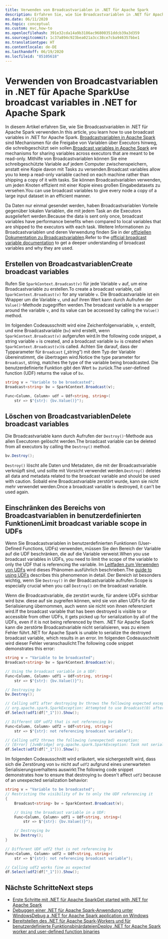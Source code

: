 ```yaml
---
title: Verwenden von Broadcastvariablen in .NET für Apache Spark
description: Erfahren Sie, wie Sie Broadcastvariablen in .NET für Apache Spark-Anwendung verwenden.
ms.date: 06/11/2020
ms.topic: conceptual
ms.custom: mvc,how-to
ms.openlocfilehash: 391e32cda14a9b3186ac96800351ddcb39a3d359
ms.sourcegitcommit: 1c37a894c923bea021a3cc38ce7cba946357bbe1
ms.translationtype: HT
ms.contentlocale: de-DE
ms.lasthandoff: 06/19/2020
ms.locfileid: "85105618"
---
```

# <a name="use-broadcast-variables-in-net-for-apache-spark"></a><span data-ttu-id="9f5d5-103">Verwenden von Broadcastvariablen in .NET für Apache Spark</span><span class="sxs-lookup"><span data-stu-id="9f5d5-103">Use broadcast variables in .NET for Apache Spark</span></span>

<span data-ttu-id="9f5d5-104">In diesem Artikel erfahren Sie, wie Sie Broadcastvariablen in .NET für Apache Spark verwenden.</span><span class="sxs-lookup"><span data-stu-id="9f5d5-104">In this article, you learn how to use broadcast variables in .NET for Apache Spark.</span></span> <span data-ttu-id="9f5d5-105">[Broadcastvariablen in Apache Spark](https://spark.apache.org/docs/2.2.0/rdd-programming-guide.html#broadcast-variables) sind Mechanismen für die Freigabe von Variablen über Executors hinweg, die schreibgeschützt sein sollen.</span><span class="sxs-lookup"><span data-stu-id="9f5d5-105">[Broadcast variables in Apache Spark](https://spark.apache.org/docs/2.2.0/rdd-programming-guide.html#broadcast-variables) are mechanisms for sharing variables across executors that are meant to be read-only.</span></span> <span data-ttu-id="9f5d5-106">Mithilfe von Broadcastvariablen können Sie eine schreibgeschützte Variable auf jedem Computer zwischenspeichern, anstatt eine Kopie davon mit Tasks zu versenden.</span><span class="sxs-lookup"><span data-stu-id="9f5d5-106">Broadcast variables allow you to keep a read-only variable cached on each machine rather than shipping a copy of it with tasks.</span></span> <span data-ttu-id="9f5d5-107">Sie können Broadcastvariablen verwenden, um jeden Knoten effizient mit einer Kopie eines großen Eingabedatasets zu versehen.</span><span class="sxs-lookup"><span data-stu-id="9f5d5-107">You can use broadcast variables to give every node a copy of a large input dataset in an efficient manner.</span></span>

<span data-ttu-id="9f5d5-108">Da Daten nur einmal gesendet werden, haben Broadcastvariablen Vorteile gegenüber lokalen Variablen, die mit jedem Task an die Executors ausgeliefert werden.</span><span class="sxs-lookup"><span data-stu-id="9f5d5-108">Because the data is sent only once, broadcast variables have performance benefits when compared to local variables that are shipped to the executors with each task.</span></span> <span data-ttu-id="9f5d5-109">Weitere Informationen zu Broadcastvariablen und deren Verwendung finden Sie in der [offiziellen Dokumentation zu Broadcastvariablen](https://spark.apache.org/docs/2.2.0/rdd-programming-guide.html#broadcast-variables).</span><span class="sxs-lookup"><span data-stu-id="9f5d5-109">Refer to the [official broadcast variable documentation](https://spark.apache.org/docs/2.2.0/rdd-programming-guide.html#broadcast-variables) to get a deeper understanding of broadcast variables and why they are used.</span></span>

## <a name="create-broadcast-variables"></a><span data-ttu-id="9f5d5-110">Erstellen von Broadcastvariablen</span><span class="sxs-lookup"><span data-stu-id="9f5d5-110">Create broadcast variables</span></span>

<span data-ttu-id="9f5d5-111">Rufen Sie `SparkContext.Broadcast(v)` für jede Variable `v` auf, um eine Broadcastvariable zu erstellen.</span><span class="sxs-lookup"><span data-stu-id="9f5d5-111">To create a broadcast variable, call `SparkContext.Broadcast(v)` for any variable `v`.</span></span> <span data-ttu-id="9f5d5-112">Die Broadcastvariable ist ein Wrapper um die Variable `v`, und auf ihren Wert kann durch Aufrufen der `Value()`-Methode zugegriffen werden.</span><span class="sxs-lookup"><span data-stu-id="9f5d5-112">The broadcast variable is a wrapper around the variable `v`, and its value can be accessed by calling the `Value()` method.</span></span>

<span data-ttu-id="9f5d5-113">Im folgenden Codeausschnitt wird eine Zeichenfolgenvariable, `v`, erstellt, und eine Broadcastvariable (`bv`) wird erstellt, wenn `SparkContext.Broadcast(v)` aufgerufen wird.</span><span class="sxs-lookup"><span data-stu-id="9f5d5-113">In the following code snippet, a string variable `v` is created, and a broadcast variable `bv` is created when `SparkContext.Broadcast(v)`is called.</span></span> <span data-ttu-id="9f5d5-114">Achten Sie darauf, dass der Typparameter für `Broadcast` („string“) mit dem Typ der Variable übereinstimmt, die übertragen wird.</span><span class="sxs-lookup"><span data-stu-id="9f5d5-114">Notice the type parameter for `Broadcast`, string, matches the type of the variable being broadcasted.</span></span> <span data-ttu-id="9f5d5-115">Die benutzerdefinierte Funktion gibt den Wert `bv` zurück.</span><span class="sxs-lookup"><span data-stu-id="9f5d5-115">The user-defined function (UDF) returns the value of `bv`.</span></span>

```csharp
string v = "Variable to be broadcasted";
Broadcast<string> bv = SparkContext.Broadcast(v);

Func<Column, Column> udf = Udf<string, string>(
    str => $"{str}: {bv.Value()}");
```

## <a name="delete-broadcast-variables"></a><span data-ttu-id="9f5d5-116">Löschen von Broadcastvariablen</span><span class="sxs-lookup"><span data-stu-id="9f5d5-116">Delete broadcast variables</span></span>

<span data-ttu-id="9f5d5-117">Die Broadcastvariable kann durch Aufrufen der `Destroy()`-Methode aus allen Executoren gelöscht werden.</span><span class="sxs-lookup"><span data-stu-id="9f5d5-117">The broadcast variable can be deleted from all executors by calling the `Destroy()` method.</span></span>

```csharp
bv.Destroy();
```

<span data-ttu-id="9f5d5-118">`Destroy()` löscht alle Daten und Metadaten, die mit der Broadcastvariable verknüpft sind, und sollte mit Vorsicht verwendet werden.</span><span class="sxs-lookup"><span data-stu-id="9f5d5-118">`Destroy()` deletes all data and metadata related to the broadcast variable and should be used with caution.</span></span> <span data-ttu-id="9f5d5-119">Sobald eine Broadcastvariable zerstört wurde, kann sie nicht mehr verwendet werden.</span><span class="sxs-lookup"><span data-stu-id="9f5d5-119">Once a broadcast variable is destroyed, it can't be used again.</span></span>

## <a name="limit-broadcast-variable-scope-in-udfs"></a><span data-ttu-id="9f5d5-120">Einschränken des Bereichs von Broadcastvariablen in benutzerdefinierten Funktionen</span><span class="sxs-lookup"><span data-stu-id="9f5d5-120">Limit broadcast variable scope in UDFs</span></span>

<span data-ttu-id="9f5d5-121">Wenn Sie Broadcastvariablen in benutzerdefinierten Funktionen (User-Defined Functions, UDFs) verwenden, müssen Sie den Bereich der Variable auf die UDF beschränken, die auf die Variable verweist.</span><span class="sxs-lookup"><span data-stu-id="9f5d5-121">When you use broadcast variables in UDFs, you need to limit the scope of the variable to only the UDF that is referencing the variable.</span></span> <span data-ttu-id="9f5d5-122">Im [Leitfaden zum Verwenden von UDFs](udf-guide.md) wird dieses Phänomen ausführlich beschrieben.</span><span class="sxs-lookup"><span data-stu-id="9f5d5-122">The [guide to using UDFs](udf-guide.md) describes this phenomenon in detail.</span></span> <span data-ttu-id="9f5d5-123">Der Bereich ist besonders wichtig, wenn Sie `Destroy()` in der Broadcastvariable aufrufen.</span><span class="sxs-lookup"><span data-stu-id="9f5d5-123">Scope is especially crucial when you call `Destroy()` on the broadcast variable.</span></span>

<span data-ttu-id="9f5d5-124">Wenn die Broadcastvariable, die zerstört wurde, für andere UDFs sichtbar wird bzw. diese auf sie zugreifen können, wird sie von allen UDFs für die Serialisierung übernommen, auch wenn sie nicht von ihnen referenziert wird.</span><span class="sxs-lookup"><span data-stu-id="9f5d5-124">If the broadcast variable that has been destroyed is visible to or accessible from other UDFs, it gets picked up for serialization by all of the UDFs, even if it is not being referenced by them.</span></span> <span data-ttu-id="9f5d5-125">.NET für Apache Spark kann die zerstörte Broadcastvariable nicht serialisieren, was zu einem Fehler führt.</span><span class="sxs-lookup"><span data-stu-id="9f5d5-125">.NET for Apache Spark is unable to serialize the destroyed broadcast variable, which results in an error.</span></span> <span data-ttu-id="9f5d5-126">Im folgenden Codeausschnitt wird dieser Fehler veranschaulicht:</span><span class="sxs-lookup"><span data-stu-id="9f5d5-126">The following code snippet demonstrates this error:</span></span>

```csharp
string v = "Variable to be broadcasted";
Broadcast<string> bv = SparkContext.Broadcast(v);

// Using the broadcast variable in a UDF:
Func<Column, Column> udf1 = Udf<string, string>(
    str => $"{str}: {bv.Value()}");

// Destroying bv
bv.Destroy();

// Calling udf1 after destroying bv throws the following expected exception:
// org.apache.spark.SparkException: Attempted to use Broadcast(0) after it was destroyed
df.Select(udf1(df["_1"])).Show();

// Different UDF udf2 that is not referencing bv
Func<Column, Column> udf2 = Udf<string, string>(
    str => $"{str}: not referencing broadcast variable");

// Calling udf2 throws the following (unexpected) exception:
// [Error] [JvmBridge] org.apache.spark.SparkException: Task not serializable
df.Select(udf2(df["_1"])).Show();
```

<span data-ttu-id="9f5d5-127">Im folgenden Codeausschnitt wird erläutert, wie sichergestellt wird, dass sich die Zerstörung von `bv` nicht auf `udf2` aufgrund eines unerwarteten Serialisierungsverhaltens auswirkt:</span><span class="sxs-lookup"><span data-stu-id="9f5d5-127">The following code snippet demonstrates how to ensure that destroying `bv` doesn't affect `udf2` because of an unexpected serialization behavior:</span></span>

```csharp
string v = "Variable to be broadcasted";
// Restricting the visibility of bv to only the UDF referencing it
{
    Broadcast<string> bv = SparkContext.Broadcast(v);

    // Using the broadcast variable in a UDF:
    Func<Column, Column> udf1 = Udf<string, string>(
        str => $"{str}: {bv.Value()}");

    // Destroying bv
    bv.Destroy();
}

// Different UDF udf2 that is not referencing bv
Func<Column, Column> udf2 = Udf<string, string>(
    str => $"{str}: not referencing broadcast variable");

// Calling udf2 works fine as expected
df.Select(udf2(df["_1"])).Show();
```

## <a name="next-steps"></a><span data-ttu-id="9f5d5-128">Nächste Schritte</span><span class="sxs-lookup"><span data-stu-id="9f5d5-128">Next steps</span></span>

* [<span data-ttu-id="9f5d5-129">Erste Schritte mit .NET für Apache Spark</span><span class="sxs-lookup"><span data-stu-id="9f5d5-129">Get started with .NET for Apache Spark</span></span>](../tutorials/get-started.md)
* [<span data-ttu-id="9f5d5-130">Debuggen einer .NET für Apache Spark-Anwendung unter Windows</span><span class="sxs-lookup"><span data-stu-id="9f5d5-130">Debug a .NET for Apache Spark application on Windows</span></span>](debug.md)
* [<span data-ttu-id="9f5d5-131">Bereitstellen des .NET für Apache Spark-Workers und für benutzerdefinierte Funktionsbinärdateien</span><span class="sxs-lookup"><span data-stu-id="9f5d5-131">Deploy .NET for Apache Spark worker and user-defined function binaries</span></span>](deploy-worker-udf-binaries.md)
